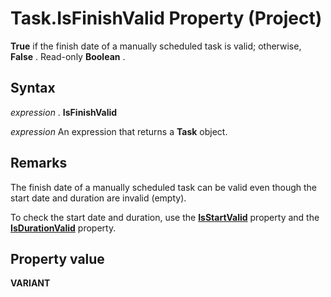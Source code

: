 
# Task.IsFinishValid Property (Project)

 **True** if the finish date of a manually scheduled task is valid; otherwise, **False** . Read-only **Boolean** .


## Syntax

 _expression_ . **IsFinishValid**

 _expression_ An expression that returns a **Task** object.


## Remarks

The finish date of a manually scheduled task can be valid even though the start date and duration are invalid (empty).

To check the start date and duration, use the  **[IsStartValid](6e5c90ab-7d7c-1f08-370c-8091d1a55aa6.md)** property and the **[IsDurationValid](303c5cab-b83a-37b6-c1da-207e91c45a86.md)** property.


## Property value

 **VARIANT**

